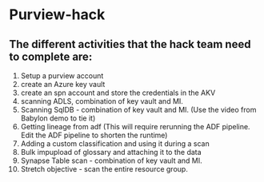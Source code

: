 # Purview-hack

## The different activities that the hack team need to complete are:

1. Setup a purview account
2. create an Azure key vault
3. create an spn account and store the credentials in the AKV
4. scanning ADLS, combination of key vault and MI.
5. Scanning SqlDB - combination of key vault and MI. (Use the video from Babylon demo to tie it)
6. Getting lineage from adf (This will require rerunning the ADF pipeline. Edit the ADF pipeline to shorten the runtime)
7. Adding a custom classification and using it during a scan
8. Bulk impupload of glossary and attaching it to the data
9. Synapse Table scan - combination of key vault and MI.
10. Stretch objective - scan the entire resource group. 
